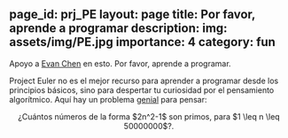 page_id: prj_PE
layout: page
title: Por favor, aprende a programar
description: 
img: assets/img/PE.jpg
importance: 4
category: fun
---

Apoyo a [Evan Chen](https://web.evanchen.cc/techspeech.html) en esto. Por favor, aprende a programar.

Project Euler no es el mejor recurso para aprender a programar desde los principios básicos, sino para despertar tu curiosidad por el pensamiento algorítmico. Aquí hay un problema [genial](https://projecteuler.net/problem=216) para pensar:

<p style="text-align: center;">
¿Cuántos números de la forma $2n^2-1$ son primos, para $1 \leq n \leq 50000000$?.
</p>